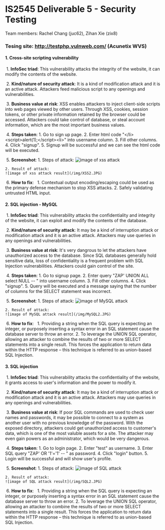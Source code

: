 # IS2545 Deliverable 5 - Security Testing
Team members: Rachel Chang (juc62), Zihan Xie (zix8)

### Tesing site: http://testphp.vulnweb.com/ (Acunetix WVS)

#### 1. Cross-site scripting vulnerability
  1. **InfoSec triad**: This vulnerability attacks the integrity of the website, it can modify the contents of the website.
  
  2. **Kind/nature of security attack**: It is a kind of modification attack and it is an active attack. Attackers feed malicious script to any openings and vulnerabilities.
  
  3. **Business value at risk**: XSS enables attackers to inject client-side scripts into web pages viewed by other users. Through XSS,  cookies, session tokens, or other private information retained by the browser could be accessed. Attackers could take control of database, or steal account information, which are the most important business values.
  
  4. **Steps taken**:
    1. Go to sign up page.
    2. Enter html code "\</li>\<script>alert(1);\</script>\<li>" into username column.
    3. Fill other columns.
    4. Click "signup".
    5. Signup will be successful and we can see the html code will be executed.
  
  5. **Screenshot**:
    1. Steps of attack:
    ![image of xss attack](/img/XSS1.JPG)
    
    2. Result of attack:
    ![image of xss attack result](/img/XSS2.JPG)
  
  6. **How to fix**:
    1. Contextual output encoding/escaping could be used as the primary defense mechanism to stop XSS attacks.
    2. Safely validating untrusted HTML input.

#### 2. SQL injection - MySQL
  1. **InfoSec triad**: This vulnerability attacks the confidentiality and integrity of the website, it can exploit and modify the contents of the database.
  
  2. **Kind/nature of security attack**: It may be a kind of interruption attack or modification attack and it is an active attack. Attackers may use queries in any openings and vulnerabilities.
  
  3. **Business value at risk**: It's very dangrous to let the attackers have unauthorized access to the database. Since SQL databases generally hold sensitive data, loss of confidentiality is a frequent problem with SQL Injection vulnerabilities. Attackers could gain control of the site.
  
  4. **Steps taken**:
    1. Go to signup page.
    2. Enter query "ZAP' UNION ALL select NULL -- " into username column.
    3. Fill other columns.
    4. Click "signup".
    5. Query will be executed and a message saying that the number of columns for the SELECT statement was incorrect.
  
  5. **Screenshot**:
    1. Steps of attack:
    ![image of MySQL attack](/img/MySQL.JPG)
    
    2. Result of attack:
    ![image of MySQL attack result](/img/MySQL2.JPG)
  
  6. **How to fix**: 
    1. Providing a string when the SQL query is expecting an integer, or purposely inserting a syntax error in an SQL statement cause the database server to throw an error.
    2. To leverage the UNION SQL operator, allowing an attacker to combine the results of two or more SELECT statements into a single result. This forces the application to return data within the HTTP response – this technique is referred to as union-based SQL Injection.

#### 3. SQL injection
  1. **InfoSec triad**: This vulnerability attacks the confidentiality of the website, it grants access to user's information and the power to modify it.
  
  2. **Kind/nature of security attack**: It may be a kind of interruption attack or modification attack and it is an active attack. Attackers may use queries in any openings and vulnerabilities.
  
  3. **Business value at risk**: If poor SQL commands are used to check user names and passwords, it may be possible to connect to a system as another user with no previous knowledge of the password. With the exposed directory, attackers could get unauthorized access to customer's data, which is one of the most valuble assets for a site. The attacker may even gain powers as an administrator, which would be very dangerous.
  
  4. **Steps taken**:
    1. Go to login page.
    2. Enter "test" as username.
    3. Enter SQL query "ZAP' OR '1'='1' -- " as password.
    4. Click "login" button.
    5. Login will be successful and will show user's profile.
  
  5. **Screenshot**:
    1. Steps of attack:
    ![image of SQL attack](/img/SQL.JPG)
    
    2. Result of attack:
    ![image of SQL attack result](/img/SQL2.JPG)
  
  6. **How to fix**: 
    1. Providing a string when the SQL query is expecting an integer, or purposely inserting a syntax error in an SQL statement cause the database server to throw an error.
    2. To leverage the UNION SQL operator, allowing an attacker to combine the results of two or more SELECT statements into a single result. This forces the application to return data within the HTTP response – this technique is referred to as union-based SQL Injection.
